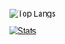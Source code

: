 
![Top Langs](https://github-readme-stats.vercel.app/api/top-langs/?username=cumis1324&layout=compact&theme=radical&show_icons=true)

[![Stats](https://github-readme-stats.vercel.app/api/wakatime?username=ffflabs&theme=radical&show_icons=true)](https://github.com/cumis1324/)
